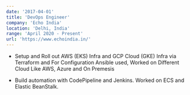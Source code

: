 ```yaml
---
date: '2017-04-01'
title: 'DevOps Engineer'
company: 'Echo India'
location: 'Delhi, India'
range: 'April 2020 - Present'
url: 'https://www.echoindia.in/'
---
```


- Setup and Roll out AWS (EKS) Infra and GCP Cloud (GKE) Infra via Terraform and For Configuration Ansible used, Worked on Different Cloud Like AWS, Azure and On Premesis

- Build automation with CodePipeline and Jenkins. Worked on ECS and Elastic BeanStalk.
